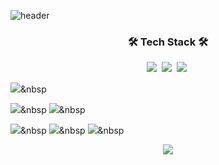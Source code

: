 <!--
![header](https://capsule-render.vercel.app/api?type=wave&color=D6F1F3&height=300&section=header&text=Jaeyoung%20Jung&fontColor=F9FEFE&fontSize=60)

<img src="https://img.shields.io/badge/Python-3766AB?style=flat-square&logo=Python&logoColor=white"/></a>&nbsp 
-->

![header](https://capsule-render.vercel.app/api?type=soft&color=FEF9E7&height=150&section=header&text=Jaeyoung%20Jung&fontColor=black&fontSize=60&animation=twinkling)

<h3 align="center">🛠 Tech Stack 🛠</h3>

<p align="center">
  <img src="https://img.shields.io/badge/Python-3766AB?style=flat-square&logo=Python&logoColor=white"/></a>&nbsp
  <img src="https://img.shields.io/badge/Pandas-150458?style=flat-square&logo=pandas&logoColor=white"/></a>&nbsp 
  <img src="https://img.shields.io/badge/NumPy-013243?style=flat-square&logo=Numpy&logoColor=white"/></a>&nbsp
  
  <img src="https://img.shields.io/badge/TensorFlow-FF6F00?style=flat-square&logo=TensorFlow&logoColor=white"/></a>&nbsp
  
  
  <img src="https://img.shields.io/badge/Tableau-E97627?style=flat-square&logo=Tableau&logoColor=white"/></a>&nbsp 
  <img src="https://img.shields.io/badge/Streamlit-FF4B4B?style=flat-square&logo=Streamlit&logoColor=white"/></a>&nbsp 
  
  
  <img src="https://img.shields.io/badge/Mysql-E6B91E?style=flat-square&logo=MySql&logoColor=white"/></a>&nbsp 
  <img src="https://img.shields.io/badge/HTML5-E34F26?style=flat-square&logo=HTML5&logoColor=white"/></a>&nbsp 
  <img src="https://img.shields.io/badge/css-1572B6?style=flat-square&logo=css3&logoColor=white"/></a>&nbsp 
</p>

<p align="center">
  <a href="https://hits.seeyoufarm.com"><img src="https://hits.seeyoufarm.com/api/count/incr/badge.svg?url=https%3A%2F%2Fgithub.com%2Fj-jae0&count_bg=%23F9E79F&title_bg=%23706F6F&icon=&icon_color=%23E7E7E7&title=visitors&edge_flat=false"/></a>
</p>
